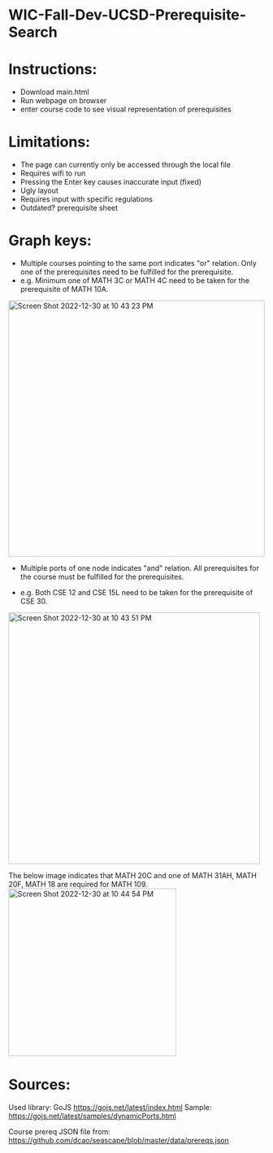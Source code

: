 # WIC-Fall-Dev-UCSD-Prerequisite-Search

# Instructions: 
- Download main.html
- Run webpage on browser
- enter course code to see visual representation of prerequisites

# Limitations: 
- The page can currently only be accessed through the local file
- Requires wifi to run
- Pressing the Enter key causes inaccurate input (fixed)
- Ugly layout
- Requires input with specific regulations
- Outdated? prerequisite sheet

# Graph keys: 
- Multiple courses pointing to the same port indicates "or" relation. Only one of the prerequisites need to be fulfilled for the prerequisite. 
- e.g. Minimum one of MATH 3C or MATH 4C need to be taken for the prerequisite of MATH 10A. 
<img width="504" alt="Screen Shot 2022-12-30 at 10 43 23 PM" src="https://user-images.githubusercontent.com/100342771/210056600-5513fa01-228a-4a29-8452-b1a6c2963fc5.png">

- Multiple ports of one node indicates "and" relation. All prerequisites for the course must be fulfilled for the prerequisites.          

- e.g. Both CSE 12 and CSE 15L need to be taken for the prerequisite of CSE 30. 
<img width="495" alt="Screen Shot 2022-12-30 at 10 43 51 PM" src="https://user-images.githubusercontent.com/100342771/210056617-eb3092d2-a53e-417f-931c-4f8e1c14eece.png">

The below image indicates that MATH 20C and one of MATH 31AH, MATH 20F, MATH 18 are required for MATH 109.
<img width="330" alt="Screen Shot 2022-12-30 at 10 44 54 PM" src="https://user-images.githubusercontent.com/100342771/210056983-1c0c8554-64ee-4c06-82f4-2406b668f52d.png">


# Sources: 
Used library: GoJS https://gojs.net/latest/index.html
Sample: https://gojs.net/latest/samples/dynamicPorts.html

Course prereq JSON file from: https://github.com/dcao/seascape/blob/master/data/prereqs.json
